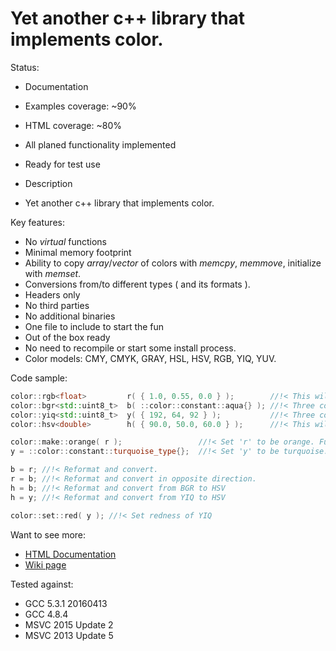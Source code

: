# Yet another c++ library that implements color.
Status:
- Documentation
 - Examples coverage: ~90%
 - HTML coverage: ~80%
- All planed functionality implemented
- Ready for test use

- Description
 - Yet another c++ library that implements color.

Key features:
- No _virtual_ functions
- Minimal memory footprint
- Ability to copy _array_/_vector_ of colors with _memcpy_, _memmove_, initialize with _memset_.
- Conversions from/to different types ( and its formats ).
- Headers only
- No third parties
- No additional binaries
- One file to include to start the fun
- Out of the box ready
 - No need to recompile or start some install process.
- Color models: CMY, CMYK, GRAY, HSL, HSV, RGB, YIQ, YUV.

Code sample:
```c++
color::rgb<float>         r( { 1.0, 0.55, 0.0 } );        //!< This will pack ONLY three consecutive floats in memory
color::bgr<std::uint8_t>  b( ::color::constant::aqua{} ); //!< Three consecutive std::uint8_t. Ordered in memory: blue, green and red.
color::yiq<std::uint8_t>  y( { 192, 64, 92 } );           //!< Three consecutive std::uint8_t. Ordered in memory: luma, inphase and quadrature.
color::hsv<double>        h( { 90.0, 50.0, 60.0 } );      //!< This will pack ONLY three consecutive doubles in memory

color::make::orange( r );                 //!< Set 'r' to be orange. Function call style.
y = ::color::constant::turquoise_type{};  //!< Set 'y' to be turquoise. Assign from constant style.

b = r; //!< Reformat and convert.
r = b; //!< Reformat and convert in opposite direction.
h = b; //!< Reformat and convert from BGR to HSV
h = y; //!< Reformat and convert from YIQ to HSV

color::set::red( y ); //!< Set redness of YIQ

```

Want to see more:
  - [HTML Documentation ](doc/index.html)
  - [Wiki page](https://github.com/dmilos/color/wiki)

Tested against:
  - GCC 5.3.1 20160413
  - GCC 4.8.4
  - MSVC 2015 Update 2
  - MSVC 2013 Update 5
